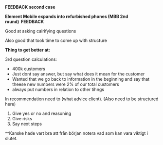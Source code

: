 **FEEDBACK second case**

  

**Element Mobile expands into refurbished phones (MBB 2nd round)  FEEDBACK**

  

Good at asking calrifying questions

  

Also good that took time to come up with structure

  

**Thing to get better at:**

3rd question calculations:

- 400k customers
- Just dont say answer, but say what does it mean for the customer 
- Wanted that we go back to information in the beginning and say that theese new numbers were 2% of our total customers 
- always put numbers in relation to other tihngs

  

In recommendation need to (what advice client). (Also need to be structured here)

1. Give yes or no and reasoning
2. Give risks
3. Say next steps

  

^^Kanske hade vart bra att från början notera vad som kan vara viktigt i slutet.